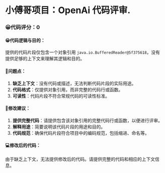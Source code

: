 # 小傅哥项目：OpenAi 代码评审.
### 😀代码评分：0
#### 😀代码逻辑与目的：
提供的代码片段仅包含一个对象引用 `java.io.BufferedReader@5f375618`，没有提供足够的上下文来理解其逻辑和目的。

#### 🤔问题点：
1. **缺乏上下文**：没有代码或描述，无法判断代码片段的实际用途。
2. **代码格式**：仅提供对象引用，而非完整的代码行或函数。
3. **可读性**：代码片段不符合常规代码的可读性标准。

#### 🎯修改建议：
1. **提供完整代码**：请提供包含该对象引用的完整代码行或函数，以便进行评审。
2. **解释用途**：简要说明该代码片段的用途和目的。
3. **代码规范**：确保代码片段符合项目中的编码规范，包括缩进、命名等。

#### 💻修改后的代码：
由于缺乏上下文，无法提供修改后的代码。请提供完整的代码和相应的上下文信息。